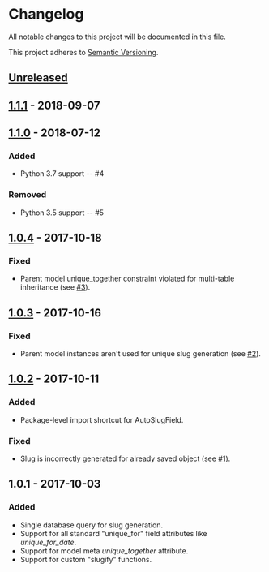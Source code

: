 # Changelog
All notable changes to this project will be documented in this file.

This project adheres to [Semantic Versioning](http://semver.org/spec/v2.0.0.html).

<h2><a href="https://gitlab.com/dspechnikov/django-slugger/compare/v1.1.1...master">Unreleased</a></h2>

<h2><a href="https://gitlab.com/dspechnikov/django-slugger/compare/v1.1.0...v1.1.1">1.1.1</a> - 2018-09-07</h2>

<h2><a href="https://gitlab.com/dspechnikov/django-slugger/compare/v1.0.4...v1.1.0">1.1.0</a> - 2018-07-12</h2>

### Added
* Python 3.7 support -- #4

### Removed
* Python 3.5 support -- #5

<h2><a href="https://gitlab.com/dspechnikov/django-slugger/compare/v1.0.3...v1.0.4">1.0.4</a> - 2017-10-18</h2>

### Fixed
* Parent model unique_together constraint violated for multi-table inheritance
(see [#3](https://gitlab.com/dspechnikov/django-slugger/issues/3)).


<h2><a href="https://gitlab.com/dspechnikov/django-slugger/compare/v1.0.2...v1.0.3">1.0.3</a> - 2017-10-16</h2>

### Fixed
* Parent model instances aren't used for unique slug generation
(see [#2](https://gitlab.com/dspechnikov/django-slugger/issues/2)).


<h2><a href="https://gitlab.com/dspechnikov/django-slugger/compare/v1.0.1...v1.0.2">1.0.2</a> - 2017-10-11</h2>

### Added
* Package-level import shortcut for AutoSlugField.

### Fixed
* Slug is incorrectly generated for already saved object
(see [#1](https://gitlab.com/dspechnikov/django-slugger/issues/1)).


<h2>1.0.1 - 2017-10-03</h2>

### Added
* Single database query for slug generation.
* Support for all standard "unique_for" field attributes like *unique_for_date*.
* Support for model meta *unique_together* attribute.
* Support for custom "slugify" functions.
